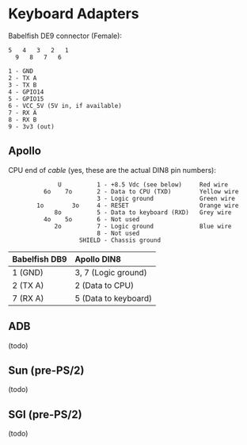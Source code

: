 # Keyboard Adapters

Babelfish DE9 connector (Female):

```
5   4   3   2   1
  9   8   7   6

1 - GND
2 - TX A
3 - TX B
4 - GPIO14
5 - GPIO15
6 - VCC_5V (5V in, if available)
7 - RX A
8 - RX B
9 - 3v3 (out)
```

## Apollo

CPU end of _*cable*_ (yes, these are the actual DIN8 pin numbers):

```
              U          1 - +8.5 Vdc (see below)     Red wire
          6o    7o       2 - Data to CPU (TXD)        Yellow wire
                         3 - Logic ground             Green wire
        1o        3o     4 - RESET                    Orange wire
             8o          5 - Data to keyboard (RXD)   Grey wire
          4o    5o       6 - Not used
             2o          7 - Logic ground             Blue wire
                         8 - Not used
                    SHIELD - Chassis ground
```

| Babelfish DB9 | Apollo DIN8 |
| :--- | :--- |
| 1 (GND) | 3, 7 (Logic ground) |
| 2 (TX A) | 2 (Data to CPU) |
| 7 (RX A) | 5 (Data to keyboard) |

## ADB

(todo)

## Sun (pre-PS/2)

(todo)

## SGI (pre-PS/2)

(todo)